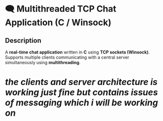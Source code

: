 # 🗨️ Multithreaded TCP Chat Application (C / Winsock)

## Description
A **real-time chat application** written in **C** using **TCP sockets (Winsock)**.  
Supports multiple clients communicating with a central server simultaneously using **multithreading**.
# *the clients and server architecture is working just fine but contains issues of messaging which i will be working on*


